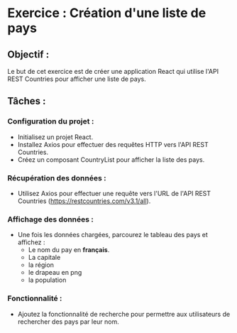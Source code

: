 # Exercice : Création d'une liste de pays

## Objectif :

Le but de cet exercice est de créer une application React qui utilise l'API REST Countries pour afficher une liste de pays.

## Tâches :

### Configuration du projet :
  - Initialisez un projet React.
  - Installez Axios pour effectuer des requêtes HTTP vers l'API REST Countries.
  - Créez un composant CountryList pour afficher la liste des pays.

### Récupération des données :
  - Utilisez Axios pour effectuer une requête vers l'URL de l'API REST Countries (https://restcountries.com/v3.1/all).


### Affichage des données :
  - Une fois les données chargées, parcourez le tableau des pays et affichez :
    - Le nom du pay en **français**.
    - La capitale
    - la région
    - le drapeau en png
    - la population

### Fonctionnalité :
  - Ajoutez la fonctionnalité de recherche pour permettre aux utilisateurs de rechercher des pays par leur nom.